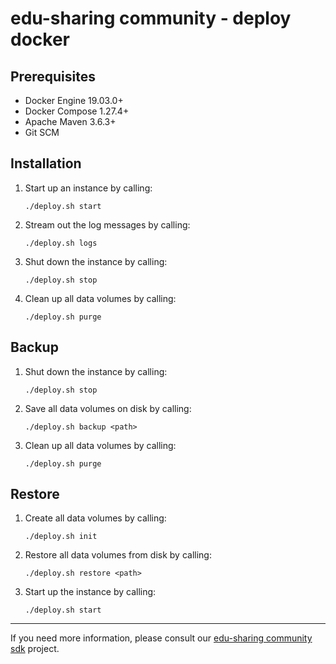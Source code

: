 
# edu-sharing community - deploy docker

Prerequisites
-------------

- Docker Engine 19.03.0+
- Docker Compose 1.27.4+ 
- Apache Maven 3.6.3+
- Git SCM

Installation
------------

1. Start up an instance by calling:

   ```
   ./deploy.sh start
   ```

2. Stream out the log messages by calling:

   ```
   ./deploy.sh logs
   ```

3. Shut down the instance by calling:

   ```
   ./deploy.sh stop
   ```

4. Clean up all data volumes by calling:

   ```
   ./deploy.sh purge
   ```

Backup
------

1. Shut down the instance by calling:

   ```
   ./deploy.sh stop
   ```
  
2. Save all data volumes on disk by calling:

   ```
   ./deploy.sh backup <path>
   ```

3. Clean up all data volumes by calling:

   ```
   ./deploy.sh purge
   ```

Restore
-------

1. Create all data volumes by calling:

   ```
   ./deploy.sh init
   ```

2. Restore all data volumes from disk by calling:

   ```
   ./deploy.sh restore <path>
   ```

3. Start up the instance by calling:

   ```
   ./deploy.sh start
   ```

---
If you need more information, please consult our [edu-sharing community sdk](https://scm.edu-sharing.com/edu-sharing-community/edu-sharing-community-sdk) project.
